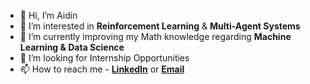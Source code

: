 - 👋 Hi, I’m Aidin
- 👀 I’m interested in **Reinforcement Learning** & **Multi-Agent Systems**
- 🌱 I’m currently improving my Math knowledge regarding **Machine Learning & Data Science**
- 💞️ I’m looking for Internship Opportunities
- 📫 How to reach me - **[LinkedIn](https://linkedin.com/in/aidin-kazempour)** or **[Email](mailto:ak2163@kent.ac.uk)**


<!---
Aidin7777777/Aidin7777777 is a ✨ special ✨ repository because its `README.md` (this file) appears on your GitHub profile.
You can click the Preview link to take a look at your changes.
--->
